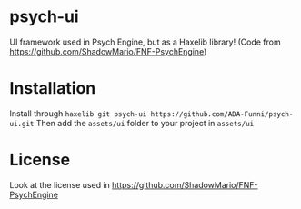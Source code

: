 psych-ui
=====

UI framework used in Psych Engine, but as a Haxelib library! (Code from https://github.com/ShadowMario/FNF-PsychEngine)

Installation
======

Install through `haxelib git psych-ui https://github.com/ADA-Funni/psych-ui.git`
Then add the `assets/ui` folder to your project in `assets/ui`

License
=======

Look at the license used in https://github.com/ShadowMario/FNF-PsychEngine
